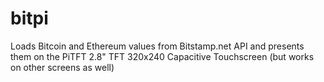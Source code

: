 # bitpi
Loads Bitcoin and Ethereum values from Bitstamp.net API and presents them on the PiTFT 2.8" TFT 320x240 Capacitive Touchscreen (but works on other screens as well)
